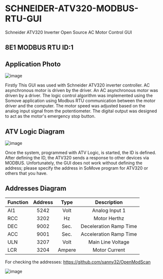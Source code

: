# SCHNEIDER-ATV320-MODBUS-RTU-GUI
Schneider ATV320 Inverter Open Source AC Motor Control GUI

## 8E1 MODBUS RTU ID:1

## Application Photo
![image](https://github.com/user-attachments/assets/83716db9-f8e3-40b6-8a78-2f26a25bafb8)

Firstly This GUI was used with Schneider ATV320 inverter controller. AC asynchronous motor is driven by the driver. An AC asynchronous motor was driven by a driver. The logic control algorithm was implemented using the Somove application using Modbus RTU communication between the motor driver and the computer. The motor speed was adjusted based on the analog input signal from the potentiometer. The digital output was designed to act as the motor's emergency stop button.

## ATV Logic Diagram
![image](https://github.com/user-attachments/assets/4eb3963a-60af-4b7a-92d9-963405e1b7c5)

Once the system, programmed with ATV Logic, is started, the ID is defined. After defining the ID, the ATV320 sends a response to other devices via MODBUS. Unfortunately, the GUI does not work without defining the address; please specify the address in SoMove program for ATV320 or others that you have.

## Addresses Diagram
| Function | Address | Type | Description |
|---------|:--------:|:--------:|:--------:|
| AI1     |5242   | Volt     | Analog Input 1 |
| RCC  | 3202  | Hz  |Motor Herthz  |
| DEC  | 9002  | Sec.  | Deceleration Ramp Time|
| ACC  | 9001  | Sec.  | Acceleration Ramp Time|
| ULN  | 3207  | Volt  | Main Line Voltage |
| LCR | 3204  | Ampere  | Motor Current  |


For checking the addresses: https://github.com/sanny32/OpenModScan 


![image](https://github.com/user-attachments/assets/aecc4ff6-186e-47a9-87df-9786e36399dd)


